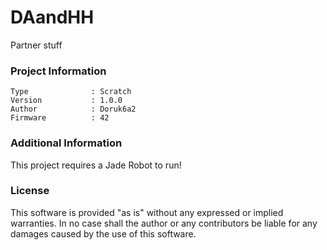 DAandHH
================

Partner stuff

### Project Information
```
Type              : Scratch
Version           : 1.0.0
Author            : Doruk6a2
Firmware          : 42
```

### Additional Information
This project requires a Jade Robot to run!

### License
This software is provided "as is" without any expressed or implied warranties.  In no case shall the author or any contributors be liable for any damages caused by the use of this software.

